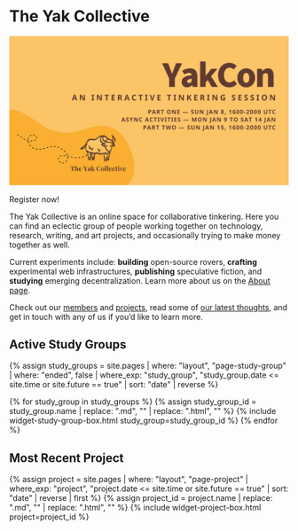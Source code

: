 ---
---
# The Yak Collective

[![YakCon 2023](img/yakcon2023.webp)](yakcon2023.html)

<a href="https://lu.ma/event/evt-X4vzgzOFPUEUy7u" class="luma-checkout--button" data-luma-action="checkout" data-luma-event-id="evt-X4vzgzOFPUEUy7u" style="text-decoration: none;">Register now!</a>

<script id="luma-checkout" src="https://embed.lu.ma/checkout-button.js"></script>

The Yak Collective is an online space for collaborative tinkering. Here you can find an eclectic group of people working together on technology, research, writing, and art projects, and occasionally trying to make money together as well.

Current experiments include: **building** open-source rovers, **crafting** experimental web infrastructures, **publishing** speculative fiction, and **studying** emerging decentralization. Learn more about us on the [About page](/about.html).

Check out our [members](/members.html) and [projects](/projects.html), read some of [our latest thoughts](/writings.html), and get in touch with any of us if you’d like to learn more.

## Active Study Groups

{% assign study_groups = site.pages | where: "layout", "page-study-group"
                                    | where: "ended", false
                                    | where_exp: "study_group", "study_group.date <= site.time or site.future == true"
                                    | sort: "date"
                                    | reverse %}

{% for study_group in study_groups %}
    {% assign study_group_id = study_group.name | replace: ".md", "" | replace: ".html", "" %}
    {% include widget-study-group-box.html study_group=study_group_id %}
{% endfor %}

## Most Recent Project

{% assign project = site.pages | where: "layout", "page-project"
                               | where_exp: "project", "project.date <= site.time or site.future == true"
                               | sort: "date"
                               | reverse
                               | first %}
{% assign project_id = project.name | replace: ".md", "" | replace: ".html", "" %}
{% include widget-project-box.html project=project_id %}
